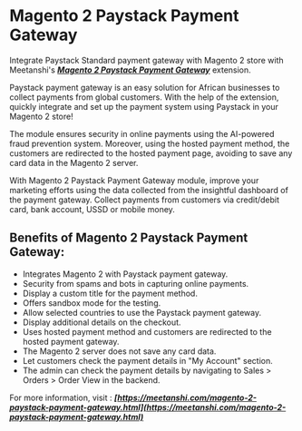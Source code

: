 # Magento 2 Paystack Payment Gateway

Integrate Paystack Standard payment gateway with Magento 2 store with Meetanshi's [***Magento 2 Paystack Payment Gateway***](https://meetanshi.com/magento-2-paystack-payment-gateway.html) extension.

Paystack payment gateway is an easy solution for African businesses to collect payments from global customers. With the help of the extension, quickly integrate and set up the payment system using Paystack in your Magento 2 store!

The module ensures security in online payments using the AI-powered fraud prevention system. Moreover, using the hosted payment method, the customers are redirected to the hosted payment page, avoiding to save any card data in the Magento 2 server.

With Magento 2 Paystack Payment Gateway module, improve your marketing efforts using the data collected from the insightful dashboard of the payment gateway. Collect payments from customers via credit/debit card, bank account, USSD or mobile money.

## Benefits of Magento 2 Paystack Payment Gateway: ##
* Integrates Magento 2 with Paystack payment gateway.
* Security from spams and bots in capturing online payments.
* Display a custom title for the payment method.
* Offers sandbox mode for the testing.
* Allow selected countries to use the Paystack payment gateway.
* Display additional details on the checkout.
* Uses hosted payment method and customers are redirected to the hosted payment gateway.
* The Magento 2 server does not save any card data.
* Let customers check the payment details in "My Account" section.
* The admin can check the payment details by navigating to Sales > Orders > Order View in the backend.

For more information, visit : ***[https://meetanshi.com/magento-2-paystack-payment-gateway.html](https://meetanshi.com/magento-2-paystack-payment-gateway.html)***
